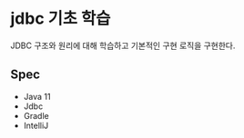# jdbc 기초 학습

JDBC 구조와 원리에 대해 학습하고 기본적인 구현 로직을 구현한다.

## Spec

- Java 11
- Jdbc
- Gradle
- IntelliJ
